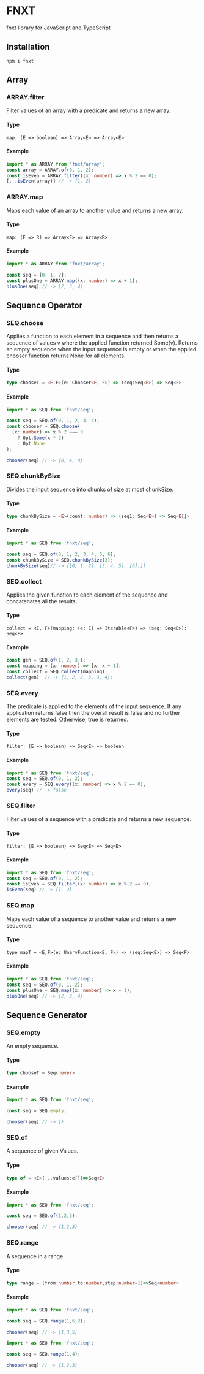 # FNXT 

fnxt library for JavaScript and TypeScript

## Installation
```shell
npm i fnxt
```

## Array

### ARRAY.filter
Filter values of an array with a predicate and returns a new array.

#### Type
```
map: (E => boolean) => Array<E> => Array<E>
```

#### Example
```ts
import * as ARRAY from 'fnxt/array';
const array = ARRAY.of(0, 1, 2);
const isEven = ARRAY.filter((x: number) => x % 2 == 0);
[...isEven(array)] // -> {1, 2}
```


### ARRAY.map
Maps each value of an array to another value and returns a new array.

#### Type
```
map: (E => R) => Array<E> => Array<R>
```

#### Example
```ts
import * as ARRAY from 'fnxt/array';

const seq = [0, 1, 2];
const plusOne = ARRAY.map((x: number) => x + 1);
plusOne(seq) // -> [2, 3, 4]
```

## Sequence Operator
### SEQ.choose
Applies a function to each element in a sequence and then returns a sequence of values v where 
the applied function returned Some(v). Returns an empty sequence when the input sequence is empty 
or when the applied chooser function returns None for all elements.

#### Type
```ts
type chooseT = <E,F>(e: Chooser<E, F>) => (seq:Seq<E>) => Seq<F>
```

#### Example
```ts
import * as SEQ from 'fnxt/seq';

const seq = SEQ.of(0, 1, 2, 3, 4);
const chooser = SEQ.choose(
  (x: number) => x % 2 === 0
    ? Opt.Some(x * 2)
    : Opt.None
);

chooser(seq) // -> {0, 4, 8}
```

### SEQ.chunkBySize
Divides the input sequence into chunks of size at most chunkSize.

#### Type
```ts
type chunkBySize = <E>(count: number) => (seq1: Seq<E>) => Seq<E[]>
```

#### Example
```ts
import * as SEQ from 'fnxt/seq';

const seq = SEQ.of(0, 1, 2, 3, 4, 5, 6);
const chunkBySize = SEQ.chunkBySize(3);
chunkBySize(seq)// -> {[0, 1, 2], [3, 4, 5], [6],]}
```

### SEQ.collect
Applies the given function to each element of the sequence and concatenates all the results.

#### Type
```
collect = <E, F>(mapping: (e: E) => Iterable<F>) => (seq: Seq<E>): Seq<F>
```

#### Example
```ts
const gen = SEQ.of(1, 2, 3,);
const mapping = (x: number) => [x, x + 1];
const collect = SEQ.collect(mapping);
collect(gen)  // -> {1, 2, 2, 3, 3, 4};
```

### SEQ.every
The predicate is applied to the elements of the input sequence. 
If any application returns false then the overall result is false 
and no further elements are tested. 
Otherwise, true is returned.

#### Type
```
filter: (E => boolean) => Seq<E> => boolean
```

#### Example
```ts
import * as SEQ from 'fnxt/seq';
const seq = SEQ.of(0, 1, 2);
const every = SEQ.every((x: number) => x % 2 == 0);
every(seq) // -> false
```

### SEQ.filter
Filter values of a sequence with a predicate and returns a new sequence.

#### Type
```
filter: (E => boolean) => Seq<E> => Seq<E>
```

#### Example
```ts
import * as SEQ from 'fnxt/seq';
const seq = SEQ.of(0, 1, 2);
const isEven = SEQ.filter((x: number) => x % 2 == 0);
isEven(seq) // -> {1, 2}
```

### SEQ.map
Maps each value of a sequence to another value and returns a new sequence.

#### Type
```
type mapT = <E,F>(e: UnaryFunction<E, F>) => (seq:Seq<E>) => Seq<F>
```

#### Example
```ts
import * as SEQ from 'fnxt/seq';
const seq = SEQ.of(0, 1, 2);
const plusOne = SEQ.map((x: number) => x + 1);
plusOne(seq) // -> {2, 3, 4}
```

## Sequence Generator
### SEQ.empty
An empty sequence.

#### Type
```ts
type chooseT = Seq<never>
```

#### Example
```ts
import * as SEQ from 'fnxt/seq';

const seq = SEQ.empty;

chooser(seq) // -> {}
```

### SEQ.of
A sequence of given Values.

#### Type
```ts
type of = <E>(...values:e[])=>Seq<E>
```

#### Example
```ts
import * as SEQ from 'fnxt/seq';

const seq = SEQ.of(1,2,3);

chooser(seq) // -> {1,2,3}
```

### SEQ.range
A sequence in a range.

#### Type
```ts
type range = (from:number,to:number,step:number=1)=>Seq<number>
```

#### Example
```ts
import * as SEQ from 'fnxt/seq';

const seq = SEQ.range(1,6,2);

chooser(seq) // -> {1,3,5}
```
```ts
import * as SEQ from 'fnxt/seq';

const seq = SEQ.range(1,4);

chooser(seq) // -> {1,2,3}
```
